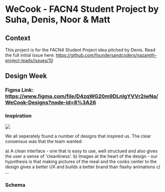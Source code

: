 # WeCook - FACN4 Student Project by Suha, Denis, Noor & Matt

## Context

This project is for the FACN4 Student Project idea pitched by Denis. Read the full initial issue here: https://github.com/foundersandcoders/nazareth-project-leads/issues/10

## Design Week

### Figma Link: https://www.figma.com/file/D4zqWG20m9DLnlgYVVr2iwNa/WeCook-Designs?node-id=8%3A26

### Inspiration

![](https://i.imgur.com/mxmc1sg.png)

We all seperately found a number of designs that inspired us. The clear consensus was that the team wanted:

a) A clean interface - one that is easy to use, well structued and also gives the user a sense of 'cleanliness'.
b) Images at the heart of the design - our hypothesis is that making pictures of the meal and the cooks center to the design gives a better UX and builds a better brand than flashy animations
c) ...

### Schema
